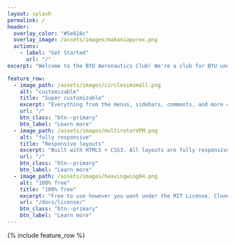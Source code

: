 ```yaml
---
layout: splash
permalink: /
header:
  overlay_color: "#5e616c"
  overlay_image: /assets/images/makaniapprox.png
  actions:
    - label: "Get Started"
      url: "/"
excerpt: "Welcome to the BYU Aeronautics Club! We're a club for BYU undergraduates and graduates to learn and apply aeronautics in fun projects for all levels of ability."

feature_row:
  - image_path: /assets/images/circlesimsmall.png
    alt: "customizable"
    title: "Super customizable"
    excerpt: "Everything from the menus, sidebars, comments, and more can be configured or set with YAML Front Matter."
    url: "/"
    btn_class: "btn--primary"
    btn_label: "Learn more"
  - image_path: /assets/images/multirotorVPM.png
    alt: "fully responsive"
    title: "Responsive layouts"
    excerpt: "Built with HTML5 + CSS3. All layouts are fully responsive with helpers to augment your content."
    url: "/"
    btn_class: "btn--primary"
    btn_label: "Learn more"
  - image_path: /assets/images/heavingwing04.png
    alt: "100% free"
    title: "100% free"
    excerpt: "Free to use however you want under the MIT License. Clone it, fork it, customize it... whatever!"
    url: "/docs/license/"
    btn_class: "btn--primary"
    btn_label: "Learn more"
---
```


{% include feature_row %}